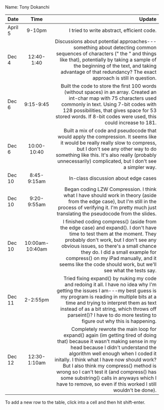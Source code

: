 Name: Tony Dokanchi

| Date    |      Time       |                                                                                                                                                                                                                                                                                                                                                                                                                                                Update |
|:--------|:---------------:|------------------------------------------------------------------------------------------------------------------------------------------------------------------------------------------------------------------------------------------------------------------------------------------------------------------------------------------------------------------------------------------------------------------------------------------------------:|
| April 5 |     9-10pm      |                                                                                                                                                                                                                                                                                                                                                                                                            I tried to write abstract, efficient code. |
| Dec 4   |   12:40-1:40    |                                                                                                                                                                      Discussions about potential approaches---something about detecting common sequences of characters (" the " and things like that), potentially by taking a sample of the beginning of the text, and taking advantage of that redundancy? The exact approach is still in question. |
| Dec 6   |    9:15-9:45    |                                                                                                                                                                     Built the code to store the first 100 words (without spaces) in an array. Created an int-char map with 75 characters used commonly in text. Using 7-bit codes with 128 possibilities, that gives space for 53 stored words. If 8-bit codes were used, this could increase to 181. |
| Dec 6   |   10:00-10:40   |                                                                                                                                                                         Built a mix of code and pseudocode that would apply the compression. It seems like it would be really really slow to compress, but I don't see any other way to do something like this. It's also really (probably unnecessarily) complicated, but I don't see a simpler way. |
| Dec 10  |   8:45-9:15am   |                                                                                                                                                                                                                                                                                                                                                                                                                  In-class discussion about edge cases |
| Dec 10  |   9:20-9:55am   |                                                                                                                                                                                                                                    Began coding LZW Compression. I think what I have should work in theory (aside from the edge case), but I'm still in the process of verifying it. I'm pretty much just translating the pseudocode from the slides. |
| Dec 10  | 10:00am-10:40am |                                                                                              I finished coding compress() (aside from the edge case) and expand(). I don't have time to test them at the moment. They probably don't work, but I don't see any obvious issues, so there's a small chance they do. I did a small example for compress() on my iPad manually, and it seems like the code should work, but we'll see what the tests say. |
| Dec 11  |    2-2:55pm     |                                                                                                           Tried fixing expand() by nuking my code and redoing it all. I have no idea why I'm getting the issues I am---my best guess is my program is reading in multiple bits at a time and trying to interpret them as text instead of as a bit string, which throws off parseint()? I have to do more testing to figure out why this is happening. |
| Dec 12  |  12:30-1:10am   | Completely rewrote the main loop for expand() again (im getting tired of doing that) because it wasn't making sense in my head because I didn't understand the algorithm well enough when I coded it initally. I think what I have now should work? But I also think my compress() method is wrong so I can't test it (and compress() has some substring() calls in anyways which I have to remove, so even if this worked I still wouldn't be done). |


To add a new row to the table, click into a cell and then hit shift-enter.